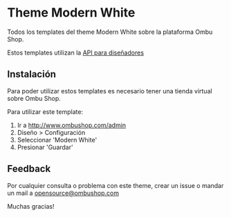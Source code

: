 # Theme Modern White

Todos los templates del theme Modern White sobre la plataforma Ombu Shop.

Estos templates utilizan la [API para diseñadores](http://www.ombushop.com/liquid-api/index.html)

## Instalación

Para poder utilizar estos templates es necesario tener una tienda virtual sobre Ombu Shop.

Para utilizar este template:

  1. Ir a http://www.ombushop.com/admin
  2. Diseño > Configuración
  3. Seleccionar 'Modern White'
  4. Presionar 'Guardar'

## Feedback

Por cualquier consulta o problema con este theme, crear un issue o
mandar un mail a opensource@ombushop.com

Muchas gracias!
